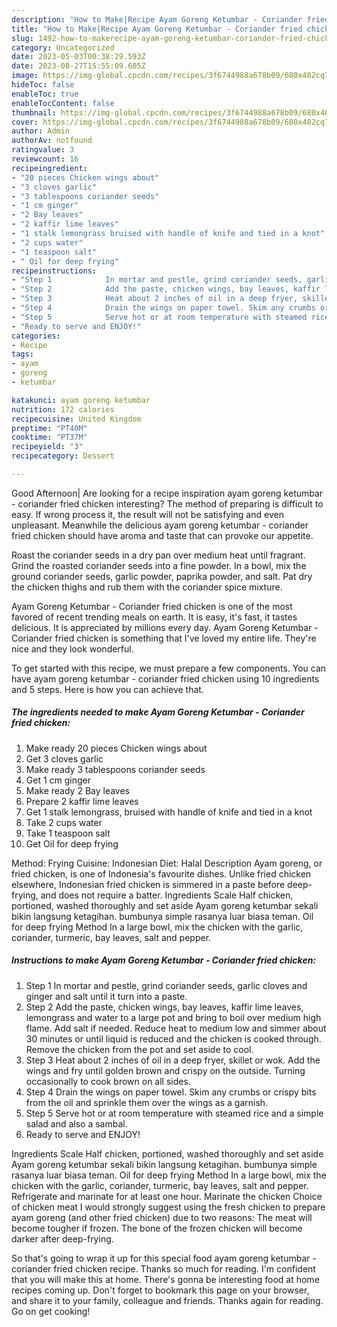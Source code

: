 ```yaml
---
description: "How to Make|Recipe Ayam Goreng Ketumbar - Coriander fried chicken {That is Special"
title: "How to Make|Recipe Ayam Goreng Ketumbar - Coriander fried chicken {That is Special"
slug: 1492-how-to-makerecipe-ayam-goreng-ketumbar-coriander-fried-chicken-that-is-special
category: Uncategorized
date: 2023-05-03T00:38:29.593Z
date: 2023-08-27T15:55:09.605Z
image: https://img-global.cpcdn.com/recipes/3f6744988a678b09/680x482cq70/ayam-goreng-ketumbar-coriander-fried-chicken-recipe-main-photo.jpg
hideToc: false
enableToc: true
enableTocContent: false
thumbnail: https://img-global.cpcdn.com/recipes/3f6744988a678b09/680x482cq70/ayam-goreng-ketumbar-coriander-fried-chicken-recipe-main-photo.jpg
cover: https://img-global.cpcdn.com/recipes/3f6744988a678b09/680x482cq70/ayam-goreng-ketumbar-coriander-fried-chicken-recipe-main-photo.jpg
author: Admin
authorAv: notfound
ratingvalue: 3
reviewcount: 16
recipeingredient:
- "20 pieces Chicken wings about"
- "3 cloves garlic"
- "3 tablespoons coriander seeds"
- "1 cm ginger"
- "2 Bay leaves"
- "2 kaffir lime leaves"
- "1 stalk lemongrass bruised with handle of knife and tied in a knot"
- "2 cups water"
- "1 teaspoon salt"
- " Oil for deep frying"
recipeinstructions:
- "Step 1            In mortar and pestle, grind coriander seeds, garlic cloves and ginger and salt until it turn into a paste."
- "Step 2            Add the paste, chicken wings, bay leaves, kaffir lime leaves, lemongrass and water to a large pot and bring to boil over medium high flame. Add salt if needed. Reduce heat to medium low and simmer about 30 minutes or until liquid is reduced and the chicken is cooked through. Remove the chicken from the pot and set aside to cool."
- "Step 3            Heat about 2 inches of oil in a deep fryer, skillet or wok. Add the wings and fry until golden brown and crispy on the outside. Turning occasionally to cook brown on all sides."
- "Step 4            Drain the wings on paper towel. Skim any crumbs or crispy bits from the oil and sprinkle them over the wings as a garnish."
- "Step 5            Serve hot or at room temperature with steamed rice and a simple salad and also a sambal."
- "Ready to serve and ENJOY!"
categories:
- Recipe
tags:
- ayam
- goreng
- ketumbar

katakunci: ayam goreng ketumbar 
nutrition: 172 calories
recipecuisine: United Kingdom
preptime: "PT40M"
cooktime: "PT37M"
recipeyield: "3"
recipecategory: Dessert

---
```



Good Afternoon| Are looking for a recipe inspiration ayam goreng ketumbar - coriander fried chicken interesting? The method of preparing is difficult to easy. If wrong process it, the result will not be satisfying and even unpleasant. Meanwhile the delicious ayam goreng ketumbar - coriander fried chicken should have aroma and taste that can provoke our appetite.





Roast the coriander seeds in a dry pan over medium heat until fragrant. Grind the roasted coriander seeds into a fine powder. In a bowl, mix the ground coriander seeds, garlic powder, paprika powder, and salt. Pat dry the chicken thighs and rub them with the coriander spice mixture.

Ayam Goreng Ketumbar - Coriander fried chicken is one of the most favored of recent trending meals on earth. It is easy, it's fast, it tastes delicious. It is appreciated by millions every day. Ayam Goreng Ketumbar - Coriander fried chicken is something that I've loved my entire life. They're nice and they look wonderful.


To get started with this recipe, we must prepare a few components. You can have ayam goreng ketumbar - coriander fried chicken using 10 ingredients and 5 steps. Here is how you can achieve that.

<!--inarticleads1-->

##### The ingredients needed to make Ayam Goreng Ketumbar - Coriander fried chicken:

1. Make ready 20 pieces Chicken wings about
1. Get 3 cloves garlic
1. Make ready 3 tablespoons coriander seeds
1. Get 1 cm ginger
1. Make ready 2 Bay leaves
1. Prepare 2 kaffir lime leaves
1. Get 1 stalk lemongrass, bruised with handle of knife and tied in a knot
1. Take 2 cups water
1. Take 1 teaspoon salt
1. Get  Oil for deep frying


Method: Frying Cuisine: Indonesian Diet: Halal Description Ayam goreng, or fried chicken, is one of Indonesia&#39;s favourite dishes. Unlike fried chicken elsewhere, Indonesian fried chicken is simmered in a paste before deep-frying, and does not require a batter. Ingredients Scale Half chicken, portioned, washed thoroughly and set aside Ayam goreng ketumbar sekali bikin langsung ketagihan. bumbunya simple rasanya luar biasa teman. Oil for deep frying Method In a large bowl, mix the chicken with the garlic, coriander, turmeric, bay leaves, salt and pepper. 

<!--inarticleads2-->

##### Instructions to make Ayam Goreng Ketumbar - Coriander fried chicken:

1. Step 1            In mortar and pestle, grind coriander seeds, garlic cloves and ginger and salt until it turn into a paste.
1. Step 2            Add the paste, chicken wings, bay leaves, kaffir lime leaves, lemongrass and water to a large pot and bring to boil over medium high flame. Add salt if needed. Reduce heat to medium low and simmer about 30 minutes or until liquid is reduced and the chicken is cooked through. Remove the chicken from the pot and set aside to cool.
1. Step 3            Heat about 2 inches of oil in a deep fryer, skillet or wok. Add the wings and fry until golden brown and crispy on the outside. Turning occasionally to cook brown on all sides.
1. Step 4            Drain the wings on paper towel. Skim any crumbs or crispy bits from the oil and sprinkle them over the wings as a garnish.
1. Step 5            Serve hot or at room temperature with steamed rice and a simple salad and also a sambal.
1. Ready to serve and ENJOY!

Ingredients Scale Half chicken, portioned, washed thoroughly and set aside Ayam goreng ketumbar sekali bikin langsung ketagihan. bumbunya simple rasanya luar biasa teman. Oil for deep frying Method In a large bowl, mix the chicken with the garlic, coriander, turmeric, bay leaves, salt and pepper. Refrigerate and marinate for at least one hour. Marinate the chicken Choice of chicken meat I would strongly suggest using the fresh chicken to prepare ayam goreng (and other fried chicken) due to two reasons: The meat will become tougher if frozen. The bone of the frozen chicken will become darker after deep-frying. 

So that's going to wrap it up for this special food ayam goreng ketumbar - coriander fried chicken recipe. Thanks so much for reading. I'm confident that you will make this at home. There's gonna be interesting food at home recipes coming up. Don't forget to bookmark this page on your browser, and share it to your family, colleague and friends. Thanks again for reading. Go on get cooking!
